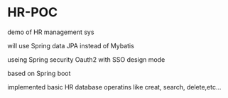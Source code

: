 # HR-POC
demo of HR management sys

will use Spring data JPA instead of Mybatis

useing Spring security Oauth2 with SSO design mode

based on Spring boot

implemented basic HR database operatins like creat, search, delete,etc...

